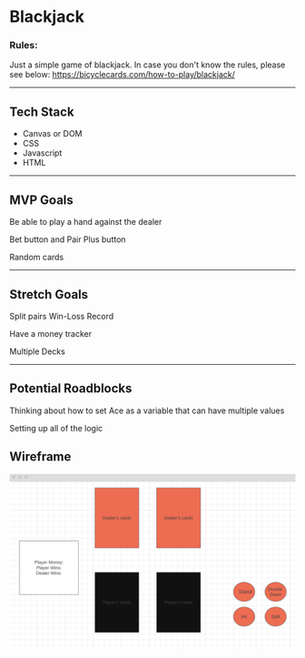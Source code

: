 # Blackjack

### Rules:

Just a simple game of blackjack.  In case you don't know the rules, please see below:
https://bicyclecards.com/how-to-play/blackjack/

---

## Tech Stack

- Canvas or DOM
- CSS
- Javascript
- HTML

---

## MVP Goals

Be able to play a hand against the dealer

Bet button and Pair Plus button

Random cards



---
## Stretch Goals

Split pairs
Win-Loss Record

Have a money tracker 

Multiple Decks


---
## Potential Roadblocks


Thinking about how to set Ace as a variable that can have multiple values

Setting up all of the logic 



## Wireframe
![wireframe](/media/wireframe.png)


